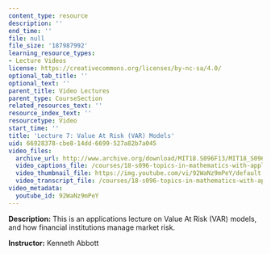 ```yaml
---
content_type: resource
description: ''
end_time: ''
file: null
file_size: '187987992'
learning_resource_types:
- Lecture Videos
license: https://creativecommons.org/licenses/by-nc-sa/4.0/
optional_tab_title: ''
optional_text: ''
parent_title: Video Lectures
parent_type: CourseSection
related_resources_text: ''
resource_index_text: ''
resourcetype: Video
start_time: ''
title: 'Lecture 7: Value At Risk (VAR) Models'
uid: 66928378-cbe8-14dd-6699-527a82b7a045
video_files:
  archive_url: http://www.archive.org/download/MIT18.S096F13/MIT18_S096F13_lec07_300k.mp4
  video_captions_file: /courses/18-s096-topics-in-mathematics-with-applications-in-finance-fall-2013/9f5c877175f25ea2aa86d226ca41e35b_92WaNz9mPeY.vtt
  video_thumbnail_file: https://img.youtube.com/vi/92WaNz9mPeY/default.jpg
  video_transcript_file: /courses/18-s096-topics-in-mathematics-with-applications-in-finance-fall-2013/b75eea7a3809f49267f2d8ab1e5b64c6_92WaNz9mPeY.pdf
video_metadata:
  youtube_id: 92WaNz9mPeY
---
```


**Description:** This is an applications lecture on Value At Risk (VAR) models, and how financial institutions manage market risk.

**Instructor:** Kenneth Abbott

